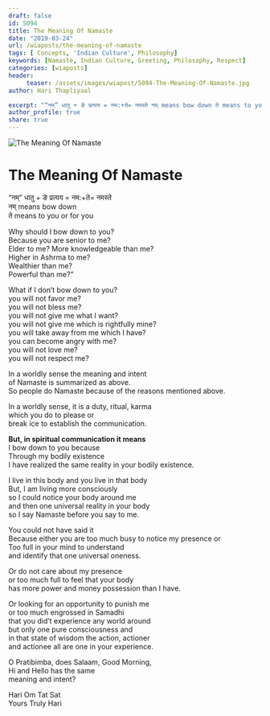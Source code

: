 ```yaml
---
draft: false
id: 5094 
title: The Meaning Of Namaste
date: "2019-03-24"
url: /wiaposts/the-meaning-of-namaste
tags: [ Concepts, 'Indian Culture', Philosophy]    
keywords: [Namaste, Indian Culture, Greeting, Philosophy, Respect]  
categories: [wiaposts] 
header:
     teaser: /assets/images/wiapost/5094-The-Meaning-Of-Namaste.jpg
author: Hari Thapliyaal 

excerpt: "“नम्” धातु + ङे प्रत्यय = नम:+ते= नमस्ते नम् means bow down ते means to you or for you Why should I bow down to you? Because you are senior to me? Elder to me? More knowledgeable than me? Higher"
author_profile: true 
share: true 
---
```

![The Meaning Of Namaste](/assets/images/wiapost/5094-The-Meaning-Of-Namaste.jpg)     
   
# The Meaning Of Namaste
    
“नम्” धातु + ङे प्रत्यय = नम:+ते= नमस्ते     
नम् means bow down     
ते means to you or for you    
    
Why should I bow down to you?     
Because you are senior to me?     
Elder to me? More knowledgeable than me?     
Higher in Ashrma to me?     
Wealthier than me?     
Powerful than me?”    
    
What if I don’t bow down to you?     
you will not favor me?     
you will not bless me?     
you will not give me what I want?     
you will not give me which is rightfully mine?     
you will take away from me which I have?     
you can become angry with me?     
you will not love me?     
you will not respect me?    
    
In a worldly sense the meaning and intent     
of Namaste is summarized as above.     
So people do Namaste because of the reasons mentioned above.    
    
In a worldly sense, it is a duty, ritual, karma     
which you do to please or     
break ice to establish the communication.    
    
**But, in spiritual communication it means**     
I bow down to you because     
Through my bodily existence     
I have realized the same reality in your bodily existence.    
    
I live in this body and you live in that body     
But, I am living more consciously     
so I could notice your body around me     
and then one universal reality in your body     
so I say Namaste before you say to me.    
    
You could not have said it     
Because either you are too much busy to notice my presence or     
Too full in your mind to understand     
and identify that one universal oneness.    
    
Or do not care about my presence     
or too much full to feel that your body     
has more power and money possession than I have.    
    
Or looking for an opportunity to punish me     
or too much engrossed in Samadhi     
that you did’t experience any world around     
but only one pure consciousness and     
in that state of wisdom the action, actioner     
and actionee all are one in your experience.    
    
O Pratibimba, does Salaam, Good Morning,     
Hi and Hello has the same     
meaning and intent?    
    
Hari Om Tat Sat     
Yours Truly Hari    
